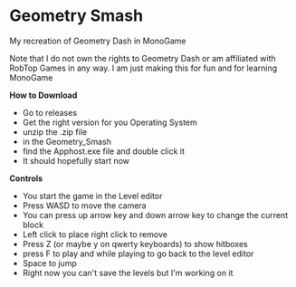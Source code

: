 # Geometry Smash
 My recreation of Geometry Dash in MonoGame

 Note that I do not own the rights to Geometry Dash or am affiliated with RobTop Games in any way. I am just making this for fun and for learning MonoGame

 **How to Download**
 - Go to releases
 - Get the right version for you Operating System
 - unzip the .zip file
 - in the Geometry_Smash
 - find the Apphost.exe file and double click it
 - It should hopefully start now

**Controls**
- You start the game in the Level editor
- Press WASD to move the camera
- You can press up arrow key and down arrow key to change the current block
- Left click to place right click to remove
- Press Z (or maybe y on qwerty keyboards) to show hitboxes
- press F to play and while playing to go back to the level editor
- Space to jump
- Right now you can't save the levels but I'm working on it
